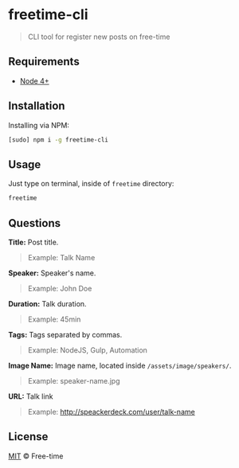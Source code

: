 # freetime-cli

> CLI tool for register new posts on free-time

## Requirements

* [Node 4+](https://nodejs.org/en/download/)

## Installation

Installing via NPM:

```sh
[sudo] npm i -g freetime-cli
```

## Usage

Just type on terminal, inside of `freetime` directory:

```sh
freetime
```

## Questions

**Title:** Post title.

> Example: Talk Name

**Speaker:** Speaker's name.

> Example: John Doe

**Duration:** Talk duration.

> Example: 45min

**Tags:** Tags separated by commas.

> Example: NodeJS, Gulp, Automation

**Image Name:** Image name, located inside `/assets/image/speakers/`.

> Example: speaker-name.jpg

**URL:** Talk link

> Example: http://speackerdeck.com/user/talk-name

## License

[MIT](LICENSE.md) &copy; Free-time
